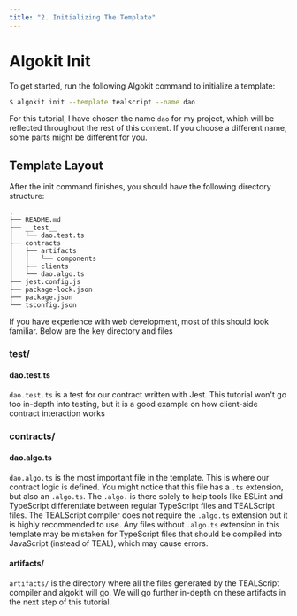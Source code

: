 ```yaml
---
title: "2. Initializing The Template"
---
```


# Algokit Init

To get started, run the following Algokit command to initialize a template:

```bash
$ algokit init --template tealscript --name dao
```

For this tutorial, I have chosen the name `dao` for my project, which will be reflected throughout the rest of this content. If you choose a different name, some parts might be different for you.

## Template Layout

After the init command finishes, you should have the following directory structure:

```
.
├── README.md
├── __test__
│   └── dao.test.ts
├── contracts
│   ├── artifacts
│   │   └── components
│   ├── clients
│   └── dao.algo.ts
├── jest.config.js
├── package-lock.json
├── package.json
└── tsconfig.json
```

If you have experience with web development, most of this should look familiar. Below are the key directory and files

### __test__/
#### dao.test.ts

`dao.test.ts` is a test for our contract written with Jest. This tutorial won't go too in-depth into testing, but it is a good example on how client-side contract interaction works

### contracts/

#### dao.algo.ts

`dao.algo.ts` is the most important file in the template. This is where our contract logic is defined. You might notice that this file has a `.ts` extension, but also an `.algo.ts`. The `.algo.` is there solely to help tools like ESLint and TypeScript differentiate between regular TypeScript files and TEALScript files. The TEALScript compiler does not require the `.algo.ts` extension but it is highly recommended to use. Any files without `.algo.ts` extension in this template may be mistaken for TypeScript files that should be compiled into JavaScript (instead of TEAL), which may cause errors.

#### artifacts/

`artifacts/` is the directory where all the files generated by the TEALScript compiler and algokit will go. We will go further in-depth on these artifacts in the next step of this tutorial.
